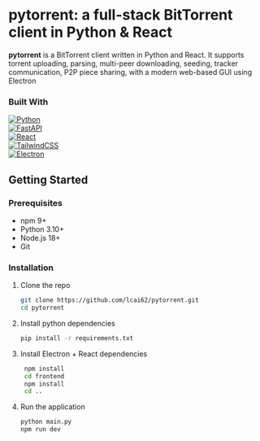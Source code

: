 # pytorrent: a full-stack BitTorrent client in Python & React

**pytorrent** is a BitTorrent client written in Python and React. It supports torrent uploading, parsing, multi-peer
downloading, seeding, tracker communication, P2P piece sharing, with a modern web-based GUI using Electron

### Built With

[![Python][python-shield]][python-url]  
[![FastAPI][fastapi-shield]][fastapi-url]  
[![React][react-shield]][react-url]  
[![TailwindCSS][tailwind-shield]][tailwind-url]  
[![Electron][electron-shield]][electron-url]

## Getting Started

### Prerequisites

* npm 9+
* Python 3.10+
* Node.js 18+
* Git

### Installation

1. Clone the repo

   ```sh
   git clone https://github.com/lcai62/pytorrent.git
   cd pytorrent
   ```
2. Install python dependencies

   ```sh
   pip install -r requirements.txt
   ```
3. Install Electron + React dependencies

   ```sh
    npm install
    cd frontend
    npm install
    cd ..
   ```
4. Run the application
    ```sh
   python main.py
   npm run dev
    ```

[python-shield]: https://img.shields.io/badge/Python-3.10+-blue?style=for-the-badge&logo=python&logoColor=white

[python-url]: https://www.python.org/

[fastapi-shield]: https://img.shields.io/badge/FastAPI-005571?style=for-the-badge&logo=fastapi

[fastapi-url]: https://fastapi.tiangolo.com/

[react-shield]: https://img.shields.io/badge/React-20232A?style=for-the-badge&logo=react&logoColor=61DAFB

[react-url]: https://reactjs.org/

[tailwind-shield]: https://img.shields.io/badge/Tailwind_CSS-38B2AC?style=for-the-badge&logo=tailwind-css&logoColor=white

[tailwind-url]: https://tailwindcss.com/

[electron-shield]: https://img.shields.io/badge/Electron-2C2E3B?style=for-the-badge&logo=electron&logoColor=9FEAF9

[electron-url]: https://www.electronjs.org/


